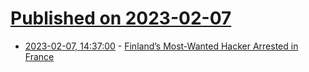 # [Published on 2023-02-07](index.md)

* [2023-02-07, 14:37:00](https://soylentnews.org/article.pl?sid=23/02/06/1545200&from=rss) - [Finland’s Most-Wanted Hacker Arrested in France](https://soylentnews.org/article.pl?sid=23/02/06/1545200&from=rss)
